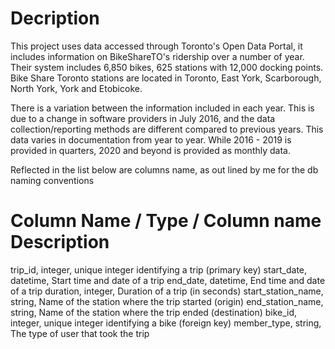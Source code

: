 # Decription
This project uses data accessed through Toronto's Open Data Portal, it includes information 
on BikeShareTO's ridership over a number of year. Their system includes 6,850 bikes, 
625 stations with 12,000 docking points. Bike Share Toronto stations are located
in Toronto, East York, Scarborough, North York, York and Etobicoke.

There is a variation between the information included in each year. This is due 
to a change in software providers in July 2016, and the data collection/reporting methods 
are different compared to previous years. This data varies in documentation from year
to year. While 2016 - 2019 is provided in quarters, 2020 and beyond is provided as monthly data. 

Reflected in the list below are columns name, as out lined by me for the db naming conventions

# Column Name / Type / Column name	Description 
trip_id, integer, unique integer identifying a trip (primary key)
start_date, datetime, Start time and date of a trip	
end_date, datetime,	End time and date of a trip	
duration, integer,	Duration of a trip (in seconds)
start_station_name, string, Name of the station where the trip started (origin)
end_station_name, string, Name of the station where the trip ended (destination)
bike_id, integer, unique integer	identifying a bike (foreign key)
member_type, string, The type of user that took the trip
